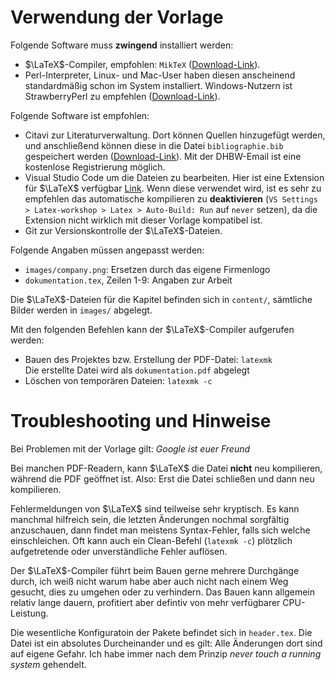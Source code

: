 # Verwendung der Vorlage

Folgende Software muss **zwingend** installiert werden:
- $\LaTeX$-Compiler, empfohlen: `MikTeX` ([Download-Link](https://miktex.org/download)).
- Perl-Interpreter, Linux- und Mac-User haben diesen anscheinend standardmäßig schon im System installiert. Windows-Nutzern ist StrawberryPerl zu empfehlen ([Download-Link](https://strawberryperl.com/)).

Folgende Software ist empfohlen:
- Citavi zur Literaturverwaltung. Dort können Quellen hinzugefügt werden, und anschließend können diese in die Datei `bibliographie.bib` gespeichert werden ([Download-Link](https://www.citavi.com/de)). Mit der DHBW-Email ist eine kostenlose Registrierung möglich.
- Visual Studio Code um die Dateien zu bearbeiten. Hier ist eine Extension für $\LaTeX$ verfügbar [Link](https://marketplace.visualstudio.com/items?itemName=James-Yu.latex-workshop). Wenn diese verwendet wird, ist es sehr zu empfehlen das automatische kompilieren zu **deaktivieren** (`VS Settings > Latex-workshop > Latex > Auto-Build: Run` auf `never` setzen), da die Extension nicht wirklich mit dieser Vorlage kompatibel ist.
- Git zur Versionskontrolle der $\LaTeX$-Dateien.

Folgende Angaben müssen angepasst werden:

- `images/company.png`: Ersetzen durch das eigene Firmenlogo
- `dokumentation.tex`, Zeilen 1-9: Angaben zur Arbeit

Die $\LaTeX$-Dateien für die Kapitel befinden sich in `content/`, sämtliche Bilder werden in `images/` abgelegt.

Mit den folgenden Befehlen kann der $\LaTeX$-Compiler aufgerufen werden:

- Bauen des Projektes bzw. Erstellung der PDF-Datei: `latexmk`  
  Die erstellte Datei wird als `dokumentation.pdf` abgelegt
- Löschen von temporären Dateien: `latexmk -c`

# Troubleshooting und Hinweise

Bei Problemen mit der Vorlage gilt: *Google ist euer Freund*

Bei manchen PDF-Readern, kann $\LaTeX$ die Datei **nicht** neu kompilieren, während die PDF geöffnet ist. Also: Erst die Datei schließen und dann neu kompilieren.

Fehlermeldungen von $\LaTeX$ sind teilweise sehr kryptisch. Es kann manchmal hilfreich sein, die letzten Änderungen nochmal sorgfältig anzuschauen, dann findet man meistens Syntax-Fehler, falls sich welche einschleichen. Oft kann auch ein Clean-Befehl (`latexmk -c`) plötzlich aufgetretende oder unverständliche Fehler auflösen.

Der $\LaTeX$-Compiler führt beim Bauen gerne mehrere Durchgänge durch, ich weiß nicht warum habe aber auch nicht nach einem Weg gesucht, dies zu umgehen oder zu verhindern. Das Bauen kann allgemein relativ lange dauern, profitiert aber defintiv von mehr verfügbarer CPU-Leistung.

Die wesentliche Konfiguratoin der Pakete befindet sich in `header.tex`. Die Datei ist ein absolutes Durcheinander und es gilt: Alle Änderungen dort sind auf eigene Gefahr. Ich habe immer nach dem Prinzip *never touch a running system* gehendelt.

